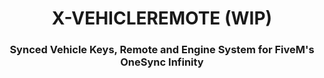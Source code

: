 <h1 align="center"><b>X-VEHICLEREMOTE (WIP)</b></h1>

<h3 align="center">Synced Vehicle Keys, Remote and Engine System for FiveM's OneSync Infinity</h3>